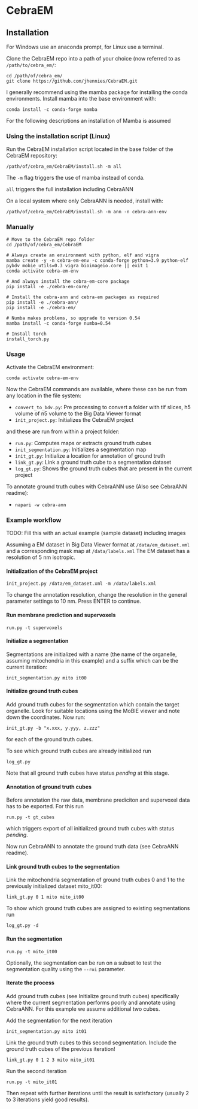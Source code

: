 # CebraEM

## Installation

For Windows use an anaconda prompt, for Linux use a terminal.

Clone the CebraEM repo into a path of your choice (now referred to as ```/path/to/cebra_em/```:

```
cd /path/of/cebra_em/
git clone https://github.com/jhennies/CebraEM.git
```

I generally recommend using the mamba package for installing the conda environments. Install mamba into the base 
environment with:

```
conda install -c conda-forge mamba
```

For the following descriptions an installation of Mamba is assumed

### Using the installation script (Linux)

Run the CebraEM installation script located in the base folder of the CebraEM repository:

```
/path/of/cebra_em/CebraEM/install.sh -m all
```

The ```-m``` flag triggers the use of mamba instead of conda.

```all``` triggers the full installation including CebraANN

On a local system where only CebraANN is needed, install with:

```
/path/of/cebra_em/CebraEM/install.sh -m ann -n cebra-ann-env
```

### Manually 

```
# Move to the CebraEM repo folder
cd /path/of/cebra_em/CebraEM

# Always create an environment with python, elf and vigra
mamba create -y -n cebra-em-env -c conda-forge python=3.9 python-elf pybdv mobie_utils=0.3 vigra bioimageio.core || exit 1
conda activate cebra-em-env

# And always install the cebra-em-core package
pip install -e ./cebra-em-core/

# Install the cebra-ann and cebra-em packages as required
pip install -e ./cebra-ann/
pip install -e ./cebra-em/

# Numba makes problems, so upgrade to version 0.54
mamba install -c conda-forge numba=0.54

# Install torch
install_torch.py
```

### Usage

Activate the CebraEM environment:

```
conda activate cebra-em-env
```

Now the CebraEM commands are available, where these can be run from any location in the file system:

 - ```convert_to_bdv.py```: Pre processing to convert a folder with tif slices, h5 volume of n5 volume to the 
    Big Data Viewer format
 - ```init_project.py```: Initializes the CebraEM project

and these are run from within a project folder:

 - ```run.py```: Computes maps or extracts ground truth cubes
 - ```init_segmentation.py```: Initializes a segmentation map
 - ```init_gt.py```: Initialize a location for annotation of ground truth
 - ```link_gt.py```: Link a ground truth cube to a segmentation dataset
 - ```log_gt.py```: Shows the ground truth cubes that are present in the current project

To annotate ground truth cubes with CebraANN use (Also see CebraANN readme):

 - ```napari -w cebra-ann```

### Example workflow

TODO: Fill this with an actual example (sample dataset) including images

Assuming a EM dataset in Big Data Viewer format at ```/data/em_dataset.xml``` 
and a corresponding mask map at ```/data/labels.xml```
The EM dataset has a resolution of 5 nm isotropic.

#### Initialization of the CebraEM project

```
init_project.py /data/em_dataset.xml -m /data/labels.xml
```
To change the annotation resolution, change the resolution in the general parameter settings to 10 nm. 
Press ENTER to continue.

#### Run membrane prediction and supervoxels

```
run.py -t supervoxels
```

#### Initialize a segmentation

Segmentations are initialized with a name (the name of the organelle, assuming mitochondria in this example) and a suffix which can be the current iteration:

```
init_segmentation.py mito it00
```

#### Initialize ground truth cubes
Add ground truth cubes for the segmentation which contain the target organelle.
Look for suitable locations using the MoBIE viewer and note down the coordinates. Now run:

```
init_gt.py -b "x.xxx, y.yyy, z.zzz"
```

for each of the ground truth cubes. 

To see which ground truth cubes are already initialized run

```
log_gt.py
```

Note that all ground truth cubes have status _pending_ at this stage.

#### Annotation of ground truth cubes

Before annotation the raw data, membrane prediciton and supervoxel data has to be exported. For this run

```
run.py -t gt_cubes
```

which triggers export of all initialized ground truth cubes with status _pending_.

Now run CebraANN to annotate the ground truth data (see CebraANN readme).

#### Link ground truth cubes to the segmentation

Link the mitochondria segmentation of ground truth cubes 0 and 1 to the previously initialized dataset mito_it00:

```
link_gt.py 0 1 mito mito_it00
```

To show which ground truth cubes are assigned to existing segmentations run 

```
log_gt.py -d 
```

#### Run the segmentation

```
run.py -t mito_it00
```

Optionally, the segmentation can be run on a subset to test the segmentation quality using the ```--roi``` parameter.

#### Iterate the process

Add ground truth cubes (see Initialize ground truth cubes) specifically where the current segmentation performs poorly
and annotate using CebraANN. For this example we assume additional two cubes.

Add the segmentation for the next iteration

```
init_segmentation.py mito it01
```

Link the ground truth cubes to this second segmentation. Include the ground truth cubes of the previous iteration!

```
link_gt.py 0 1 2 3 mito mito_it01
```

Run the second iteration

```
run.py -t mito_it01
```

Then repeat with further iterations until the result is satisfactory (usually 2 to 3 iterations yield good results).
